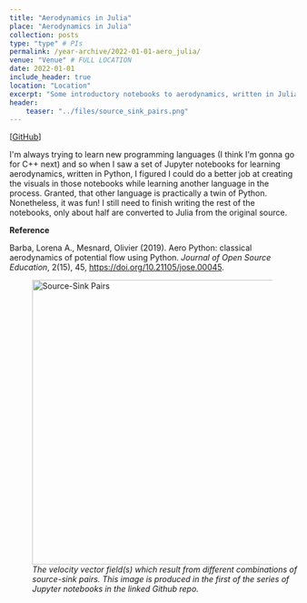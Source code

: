 ```yaml
---
title: "Aerodynamics in Julia"
place: "Aerodynamics in Julia"
collection: posts
type: "type" # PIs
permalink: /year-archive/2022-01-01-aero_julia/
venue: "Venue" # FULL LOCATION
date: 2022-01-01
include_header: true
location: "Location"
excerpt: "Some introductory notebooks to aerodynamics, written in Julia."
header:
    teaser: "../files/source_sink_pairs.png"
---
```


[[GitHub](https://github.com/sdawley1/aero-julia)]

I'm always trying to learn new programming languages (I think I'm gonna go for C++ next) and so when I saw a set of Jupyter notebooks for learning aerodynamics, written in Python, I figured I could do a better job at creating the visuals in those notebooks while learning another language in the process. Granted, that other language is practically a twin of Python. Nonetheless, it was fun! I still need to finish writing the rest of the notebooks, only about half are converted to Julia from the original source.

**Reference**

Barba, Lorena A., Mesnard, Olivier (2019). Aero Python: classical aerodynamics of potential flow using Python. *Journal of Open Source Education*, 2(15), 45, https://doi.org/10.21105/jose.00045.

<div class="centerfig">
  <figure>
    <!-- MAKE SURE IMAGE AND CAPTION HAVE THE SAME WIDTH -->
    <img src="../../files/source_sink_pairs.png" alt="Source-Sink Pairs" style="float: center; width: 500px;" />
    <div class="centercaption" style="width: 500px"><em> 
    The velocity vector field(s) which result from different combinations of source-sink pairs. This image is produced in the first of the series of Jupyter notebooks in the linked Github repo.
    </em></div>
  </figure>
</div>